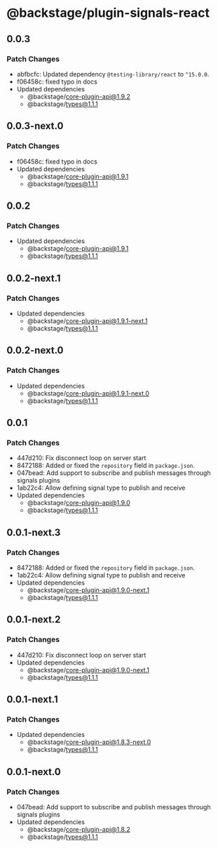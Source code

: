 # @backstage/plugin-signals-react

## 0.0.3

### Patch Changes

- abfbcfc: Updated dependency `@testing-library/react` to `^15.0.0`.
- f06458c: fixed typo in docs
- Updated dependencies
  - @backstage/core-plugin-api@1.9.2
  - @backstage/types@1.1.1

## 0.0.3-next.0

### Patch Changes

- f06458c: fixed typo in docs
- Updated dependencies
  - @backstage/core-plugin-api@1.9.1
  - @backstage/types@1.1.1

## 0.0.2

### Patch Changes

- Updated dependencies
  - @backstage/core-plugin-api@1.9.1
  - @backstage/types@1.1.1

## 0.0.2-next.1

### Patch Changes

- Updated dependencies
  - @backstage/core-plugin-api@1.9.1-next.1
  - @backstage/types@1.1.1

## 0.0.2-next.0

### Patch Changes

- Updated dependencies
  - @backstage/core-plugin-api@1.9.1-next.0
  - @backstage/types@1.1.1

## 0.0.1

### Patch Changes

- 447d210: Fix disconnect loop on server start
- 8472188: Added or fixed the `repository` field in `package.json`.
- 047bead: Add support to subscribe and publish messages through signals plugins
- 1ab22c4: Allow defining signal type to publish and receive
- Updated dependencies
  - @backstage/core-plugin-api@1.9.0
  - @backstage/types@1.1.1

## 0.0.1-next.3

### Patch Changes

- 8472188: Added or fixed the `repository` field in `package.json`.
- 1ab22c4: Allow defining signal type to publish and receive
- Updated dependencies
  - @backstage/core-plugin-api@1.9.0-next.1
  - @backstage/types@1.1.1

## 0.0.1-next.2

### Patch Changes

- 447d210: Fix disconnect loop on server start
- Updated dependencies
  - @backstage/core-plugin-api@1.9.0-next.1
  - @backstage/types@1.1.1

## 0.0.1-next.1

### Patch Changes

- Updated dependencies
  - @backstage/core-plugin-api@1.8.3-next.0
  - @backstage/types@1.1.1

## 0.0.1-next.0

### Patch Changes

- 047bead: Add support to subscribe and publish messages through signals plugins
- Updated dependencies
  - @backstage/core-plugin-api@1.8.2
  - @backstage/types@1.1.1
